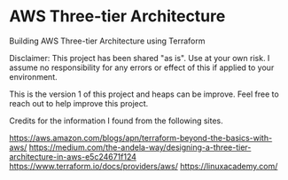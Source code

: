 # AWS Three-tier Architecture
Building AWS Three-tier Architecture using Terraform

Disclaimer: This project has been shared "as is". Use at your own risk. I assume no responsibility for any errors
            or effect of this if applied to your environment.


This is the version 1 of this project and heaps can be improve. Feel free to reach out to help improve this project.














Credits for the information I found from the following sites.

https://aws.amazon.com/blogs/apn/terraform-beyond-the-basics-with-aws/
https://medium.com/the-andela-way/designing-a-three-tier-architecture-in-aws-e5c24671f124
https://www.terraform.io/docs/providers/aws/
https://linuxacademy.com/
